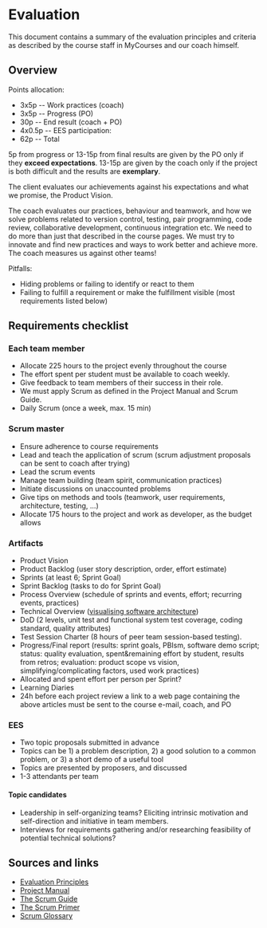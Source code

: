 # Evaluation

This document contains a summary of the evaluation principles and criteria as
described by the course staff in MyCourses and our coach himself.

## Overview

Points allocation:

- 3x5p -- Work practices (coach)
- 3x5p -- Progress (PO)
- 30p -- End result (coach + PO)
- 4x0.5p -- EES participation: 
- 62p -- Total

5p from progress or 13-15p from final results are given by the PO only if
they **exceed expectations**. 13-15p are given by the coach only if the
project is both difficult and the results are **exemplary**.

The client evaluates our achievements against his expectations and what we
promise, the Product Vision.

The coach evaluates our practices, behaviour and teamwork, and how we solve
problems related to version control, testing, pair programming, code review,
collaborative development, continuous integration etc. We need to do more
than just that described in the course pages. We must try to innovate and
find new practices and ways to work better and achieve more. The coach
measures us against other teams!

Pitfalls:

- Hiding problems or failing to identify or react to them
- Failing to fulfill a requirement or make the fulfillment visible (most
  requirements listed below)

## Requirements checklist

### Each team member

- Allocate 225 hours to the project evenly throughout the course
- The effort spent per student must be available to coach weekly.
- Give feedback to team members of their success in their role.
- We must apply Scrum as defined in the Project Manual and Scrum Guide.
- Daily Scrum (once a week, max. 15 min)

### Scrum master

- Ensure adherence to course requirements
- Lead and teach the application of scrum (scrum adjustment proposals can be
  sent to coach after trying)
- Lead the scrum events
- Manage team building (team spirit, communication practices)
- Initiate discussions on unaccounted problems
- Give tips on methods and tools (teamwork, user requirements, architecture,
  testing, ...)
- Allocate 175 hours to the project and work as developer, as the budget
  allows

### Artifacts

- Product Vision
- Product Backlog (user story description, order, effort estimate)
- Sprints (at least 6; Sprint Goal)
- Sprint Backlog (tasks to do for Sprint Goal)
- Process Overview (schedule of sprints and events, effort; recurring events,
  practices)
- Technical Overview ([visualising software architecture])
- DoD (2 levels, unit test and functional system test coverage,
  coding standard, quality attributes)
- Test Session Charter (8 hours of peer team session-based testing).
- Progress/Final report (results: sprint goals, PBIsm, software demo script;
  status: quality evaluation, spent&remaining effort by student, results from
  retros; evaluation: product scope vs vision, simplifying/complicating
  factors, used work practices)
- Allocated and spent effort per person per Sprint?
- Learning Diaries
- 24h before each project review a link to a web page containing the above
  articles must be sent to the course e-mail, coach, and PO

### EES 

- Two topic proposals submitted in advance
- Topics can be 1) a problem description, 2) a good solution to a common problem, or 3) a short demo of a useful tool
- Topics are presented by proposers, and discussed
- 1-3 attendants per team

#### Topic candidates

- Leadership in self-organizing teams? Eliciting intrinsic motivation and self-direction and initiative in team members.
- Interviews for requirements gathering and/or researching feasibility of potential technical solutions?

## Sources and links

- [Evaluation Principles]
- [Project Manual]
- [The Scrum Guide]
- [The Scrum Primer]
- [Scrum Glossary]

[visualising software architecture]: https://leanpub.com/visualising-software-architecture/read
[Evaluation Principles]: https://mycourses.aalto.fi/mod/page/view.php?id=26360
[Project Manual]: https://mycourses.aalto.fi/mod/page/view.php?id=26358
[The Scrum Guide]: http://www.scrumguides.org/scrum-guide.html
[The Scrum Primer]: http://www.scrumprimer.org/
[Scrum Glossary]: https://www.scrum.org/Resources/Scrum-Glossary